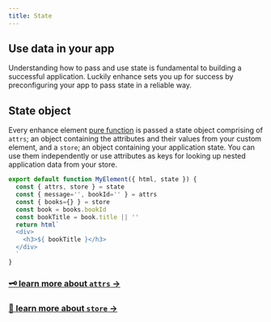 ```yaml
---
title: State
---
```


## Use data in your app
Understanding how to pass and use state is fundamental to building a successful application.
Luckily enhance sets you up for success by preconfiguring your app to pass state in a reliable way.

## State object
Every enhance element [pure function](https://en.wikipedia.org/wiki/Pure_function) is passed a state object comprising of `attrs`; an object containing the attributes and their values from your custom element, and a `store`; an object containing your application state. You can use them independently or use attributes as keys for looking up nested application data from your store.

```javascript
export default function MyElement({ html, state }) {
  const { attrs, store } = state
  const { message='', bookId='' } = attrs
  const { books={} } = store
  const book = books.bookId
  const bookTitle = book.title || ''
  return html`
  <div>
    <h3>${ bookTitle }</h3>
  </div>
  `
}
```

### [🗝  learn more about `attrs` →](/docs/learn/concepts/state/attributes)

### [💾  learn more about `store` →](/docs/learn/concepts/state/store)

